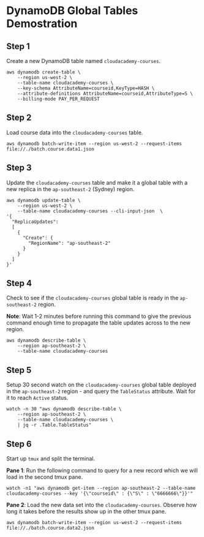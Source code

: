 # DynamoDB Global Tables Demostration

## Step 1

Create a new DynamoDB table named ```cloudacademy-courses```.

```
aws dynamodb create-table \
    --region us-west-2 \
    --table-name cloudacademy-courses \
    --key-schema AttributeName=courseid,KeyType=HASH \
    --attribute-definitions AttributeName=courseid,AttributeType=S \
    --billing-mode PAY_PER_REQUEST
```

## Step 2

Load course data into the ```cloudacademy-courses``` table.

```
aws dynamodb batch-write-item --region us-west-2 --request-items file://./batch.course.data1.json
```

## Step 3

Update the ```cloudacademy-courses``` table and make it a global table with a new replica in the ```ap-southeast-2``` (Sydney) region.

```
aws dynamodb update-table \
    --region us-west-2 \
    --table-name cloudacademy-courses --cli-input-json  \
'{
  "ReplicaUpdates":
  [
    {
      "Create": {
        "RegionName": "ap-southeast-2"
      }
    }
  ]
}'
```

## Step 4

Check to see if the ```cloudacademy-courses``` global table is ready in the ```ap-southeast-2``` region.

**Note**: Wait 1-2 minutes before running this command to give the previous command enough time to propagate the table updates across to the new region.

```
aws dynamodb describe-table \
    --region ap-southeast-2 \
    --table-name cloudacademy-courses
```

## Step 5

Setup 30 second watch on the ```cloudacademy-courses``` global table deployed in the ```ap-southeast-2``` region - and query the ```TableStatus``` attribute. Wait for it to reach ```Active``` status.

```
watch -n 30 "aws dynamodb describe-table \
    --region ap-southeast-2 \
    --table-name cloudacademy-courses \
    | jq -r .Table.TableStatus"
```

## Step 6

Start up ```tmux``` and split the terminal. 

**Pane 1**: Run the following command to query for a new record which we will load in the second tmux pane.

```
watch -n1 "aws dynamodb get-item --region ap-southeast-2 --table-name cloudacademy-courses --key '{\"courseid\" : {\"S\" : \"6666666\"}}'"
```

**Pane 2**: Load the new data set into the ```cloudacademy-courses```. Observe how long it takes before the results show up in the other tmux pane.

```
aws dynamodb batch-write-item --region us-west-2 --request-items file://./batch.course.data2.json
```